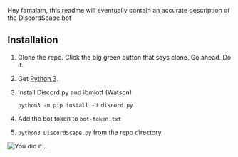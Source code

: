 Hey famalam, this readme will eventually contain an accurate description of the DiscordScape bot

## Installation
1. Clone the repo. Click the big green button that says clone. Go ahead. Do it.
2. Get [Python 3](https://www.python.org/downloads/).
3. Install Discord.py and ibmiotf (Watson)
    
    ```
    python3 -m pip install -U discord.py
    ```
    
4. Add the bot token to `bot-token.txt`
5. `python3 DiscordScape.py` from the repo directory

![You did it...](https://media.giphy.com/media/26ufkNFQ5mFJHeTu0/giphy.gif)

